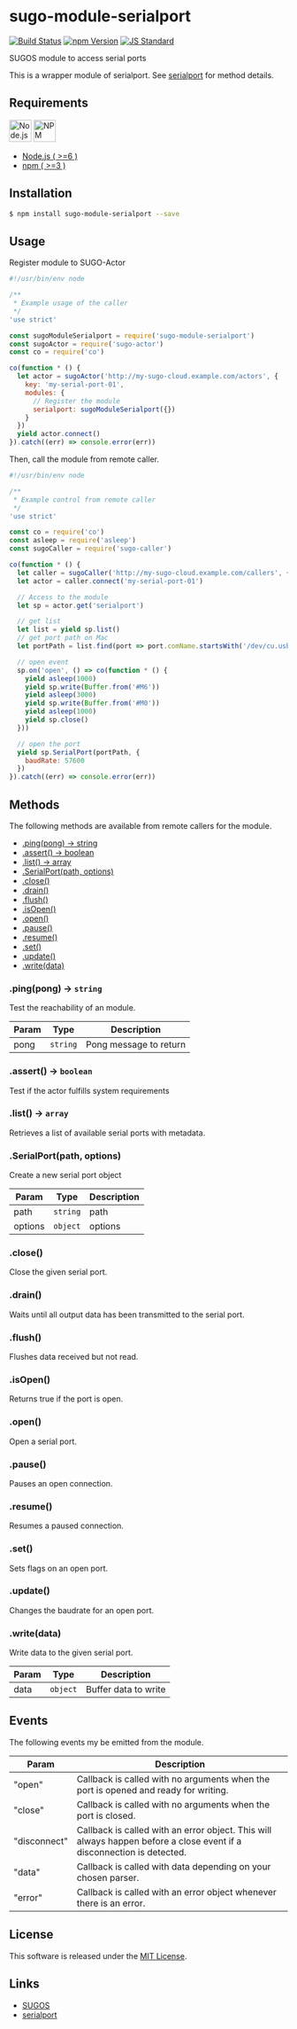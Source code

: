 sugo-module-serialport
==========

<!---
This file is generated by ape-tmpl. Do not update manually.
--->

<!-- Badge Start -->
<a name="badges"></a>

[![Build Status][bd_travis_com_shield_url]][bd_travis_com_url]
[![npm Version][bd_npm_shield_url]][bd_npm_url]
[![JS Standard][bd_standard_shield_url]][bd_standard_url]

[bd_repo_url]: https://github.com/realglobe-Inc/sugo-module-serialport
[bd_travis_url]: http://travis-ci.org/realglobe-Inc/sugo-module-serialport
[bd_travis_shield_url]: http://img.shields.io/travis/realglobe-Inc/sugo-module-serialport.svg?style=flat
[bd_travis_com_url]: http://travis-ci.com/realglobe-Inc/sugo-module-serialport
[bd_travis_com_shield_url]: https://api.travis-ci.com/realglobe-Inc/sugo-module-serialport.svg?token=aeFzCpBZebyaRijpCFmm
[bd_license_url]: https://github.com/realglobe-Inc/sugo-module-serialport/blob/master/LICENSE
[bd_codeclimate_url]: http://codeclimate.com/github/realglobe-Inc/sugo-module-serialport
[bd_codeclimate_shield_url]: http://img.shields.io/codeclimate/github/realglobe-Inc/sugo-module-serialport.svg?style=flat
[bd_codeclimate_coverage_shield_url]: http://img.shields.io/codeclimate/coverage/github/realglobe-Inc/sugo-module-serialport.svg?style=flat
[bd_gemnasium_url]: https://gemnasium.com/realglobe-Inc/sugo-module-serialport
[bd_gemnasium_shield_url]: https://gemnasium.com/realglobe-Inc/sugo-module-serialport.svg
[bd_npm_url]: http://www.npmjs.org/package/sugo-module-serialport
[bd_npm_shield_url]: http://img.shields.io/npm/v/sugo-module-serialport.svg?style=flat
[bd_standard_url]: http://standardjs.com/
[bd_standard_shield_url]: https://img.shields.io/badge/code%20style-standard-brightgreen.svg

<!-- Badge End -->


<!-- Description Start -->
<a name="description"></a>

SUGOS module to access serial ports

<!-- Description End -->


<!-- Overview Start -->
<a name="overview"></a>

This is a wrapper module of serialport. See [serialport](https://www.npmjs.com/package/serialport) for method details.


<!-- Overview End -->


<!-- Sections Start -->
<a name="sections"></a>

<!-- Section from "doc/guides/00.Requirements.md.hbs" Start -->

<a name="section-doc-guides-00-requirements-md"></a>

Requirements
-----

<a href="https://nodejs.org">
  <img src="https://realglobe-inc.github.io/sugos-assets/images/nodejs-banner.png"
       alt="Node.js"
       height="40"
       style="height:40px"
  /></a>
<a href="https://docs.npmjs.com/">
  <img src="https://realglobe-inc.github.io/sugos-assets/images/npm-banner.png"
       alt="NPM"
       height="40"
       style="height:40px"
  /></a>

+ [Node.js ( >=6 )][node_download_url]
+ [npm ( >=3 )][npm_url]

[node_download_url]: https://nodejs.org/en/download/
[npm_url]: https://docs.npmjs.com/


<!-- Section from "doc/guides/00.Requirements.md.hbs" End -->

<!-- Section from "doc/guides/01.Installation.md.hbs" Start -->

<a name="section-doc-guides-01-installation-md"></a>

Installation
-----

```bash
$ npm install sugo-module-serialport --save
```


<!-- Section from "doc/guides/01.Installation.md.hbs" End -->

<!-- Section from "doc/guides/02.Usage.md.hbs" Start -->

<a name="section-doc-guides-02-usage-md"></a>

Usage
---------

Register module to SUGO-Actor

```javascript
#!/usr/bin/env node

/**
 * Example usage of the caller
 */
'use strict'

const sugoModuleSerialport = require('sugo-module-serialport')
const sugoActor = require('sugo-actor')
const co = require('co')

co(function * () {
  let actor = sugoActor('http://my-sugo-cloud.example.com/actors', {
    key: 'my-serial-port-01',
    modules: {
      // Register the module
      serialport: sugoModuleSerialport({})
    }
  })
  yield actor.connect()
}).catch((err) => console.error(err))

```

Then, call the module from remote caller.

```javascript
#!/usr/bin/env node

/**
 * Example control from remote caller
 */
'use strict'

const co = require('co')
const asleep = require('asleep')
const sugoCaller = require('sugo-caller')

co(function * () {
  let caller = sugoCaller('http://my-sugo-cloud.example.com/callers', {})
  let actor = caller.connect('my-serial-port-01')

  // Access to the module
  let sp = actor.get('serialport')

  // get list
  let list = yield sp.list()
  // get port path on Mac
  let portPath = list.find(port => port.comName.startsWith('/dev/cu.usbserial')).comName

  // open event
  sp.on('open', () => co(function * () {
    yield asleep(1000)
    yield sp.write(Buffer.from('#M6'))
    yield asleep(3000)
    yield sp.write(Buffer.from('#M0'))
    yield asleep(1000)
    yield sp.close()
  }))

  // open the port
  yield sp.SerialPort(portPath, {
    baudRate: 57600
  })
}).catch((err) => console.error(err))

```

<!-- Section from "doc/guides/02.Usage.md.hbs" End -->

<!-- Section from "doc/guides/03.Methods.md.hbs" Start -->

<a name="section-doc-guides-03-methods-md"></a>

Methods
---------

The following methods are available from remote callers for the module.

+ [.ping(pong) -> string](#method-ping)
+ [.assert() -> boolean](#method-assert)
+ [.list() -> array](#method-list)
+ [.SerialPort(path, options)](#method-serial-port)
+ [.close()](#method-close)
+ [.drain()](#method-drain)
+ [.flush()](#method-flush)
+ [.isOpen()](#method-is-open)
+ [.open()](#method-open)
+ [.pause()](#method-pause)
+ [.resume()](#method-resume)
+ [.set()](#method-set)
+ [.update()](#method-update)
+ [.write(data)](#method-write)

<a name="method-ping"></a>
### .ping(pong) -> <code>string</code>

Test the reachability of an module.

| Param | Type | Description |
| ----- | ---- | ----------- |
| pong  | <code>string</code> | Pong message to return |

<a name="method-assert"></a>
### .assert() -> <code>boolean</code>

Test if the actor fulfills system requirements

<a name="method-list"></a>
### .list() -> <code>array</code>

Retrieves a list of available serial ports with metadata.

<a name="method-serial-port"></a>
### .SerialPort(path, options)

Create a new serial port object

| Param | Type | Description |
| ----- | ---- | ----------- |
| path  | <code>string</code> | path |
| options  | <code>object</code> | options |

<a name="method-close"></a>
### .close()

Close the given serial port.

<a name="method-drain"></a>
### .drain()

Waits until all output data has been transmitted to the serial port.

<a name="method-flush"></a>
### .flush()

Flushes data received but not read.

<a name="method-is-open"></a>
### .isOpen()

Returns true if the port is open.

<a name="method-open"></a>
### .open()

Open a serial port.

<a name="method-pause"></a>
### .pause()

Pauses an open connection.

<a name="method-resume"></a>
### .resume()

Resumes a paused connection.

<a name="method-set"></a>
### .set()

Sets flags on an open port.

<a name="method-update"></a>
### .update()

Changes the baudrate for an open port.

<a name="method-write"></a>
### .write(data)

Write data to the given serial port.

| Param | Type | Description |
| ----- | ---- | ----------- |
| data  | <code>object</code> | Buffer data to write |



<!-- Section from "doc/guides/03.Methods.md.hbs" End -->

<!-- Section from "doc/guides/04.Events.md.hbs" Start -->

<a name="section-doc-guides-04-events-md"></a>

Events
---------

The following events my be emitted from the module.

<a name="events"></a>

| Param | Description |
| ----- | ----------- |
| "open"  | Callback is called with no arguments when the port is opened and ready for writing. |
| "close"  | Callback is called with no arguments when the port is closed. |
| "disconnect"  | Callback is called with an error object. This will always happen before a close event if a disconnection is detected. |
| "data"  | Callback is called with data depending on your chosen parser. |
| "error"  | Callback is called with an error object whenever there is an error. |


<!-- Section from "doc/guides/04.Events.md.hbs" End -->


<!-- Sections Start -->


<!-- LICENSE Start -->
<a name="license"></a>

License
-------
This software is released under the [MIT License](https://github.com/realglobe-Inc/sugo-module-serialport/blob/master/LICENSE).

<!-- LICENSE End -->


<!-- Links Start -->
<a name="links"></a>

Links
------

+ [SUGOS][sugos_url]
+ [serialport][serialport_url]

[sugos_url]: https://github.com/realglobe-Inc/sugos
[serialport_url]: https://www.npmjs.com/package/serialport

<!-- Links End -->
